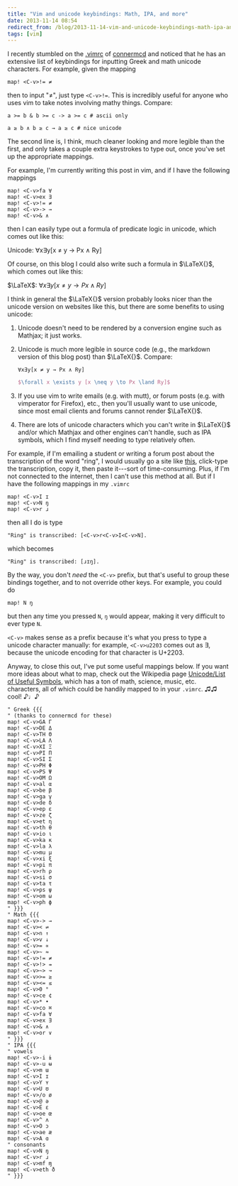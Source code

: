 ```yaml
---
title: "Vim and unicode keybindings: Math, IPA, and more"
date: 2013-11-14 08:54
redirect_from: /blog/2013-11-14-vim-and-unicode-keybindings-math-ipa-and-more.html
tags: [vim]
---
```


I recently stumbled on the
[.vimrc](https://github.com/connermcd/dotfiles/blob/github/.vimrc) of
[connermcd](https://github.com/connermcd) and noticed that he has an extensive
list of keybindings for inputting Greek and math unicode characters. For
example, given the mapping

```vim
map! <C-v>!= ≠
```

then to input "≠", just type `<C-v>!=`. This is incredibly useful for anyone
who uses vim to take notes involving mathy things.  Compare:

```
a >= b & b >= c -> a >= c # ascii only

a ≥ b ∧ b ≥ c → a ≥ c # nice unicode
```

The second line is, I think, much cleaner looking and more legible than the
first, and only takes a couple extra keystrokes to type out, once you've set up
the appropriate mappings.

For example, I'm currently writing this post in vim, and if I have the
following mappings

```vim
map! <C-v>fa ∀
map! <C-v>ex ∃
map! <C-v>!= ≠
map! <C-v>-> →
map! <C-v>& ∧
```

then I can easily type out a formula of predicate logic in unicode, which comes
out like this:

Unicode: ∀x∃y[x ≠ y → Px ∧ Ry]

Of course, on this blog I could also write such a formula in $\LaTeX{}$,
which comes out like this:

$\LaTeX$: $\forall x \exists y [x \neq y \to Px \land Ry]$

I think in general the $\LaTeX{}$ version probably looks nicer than the
unicode version on websites like this, but there are some benefits to using
unicode:

1. Unicode doesn't need to be rendered by a conversion engine such as Mathjax;
   it just works.
1. Unicode is much more legible in source code (e.g., the markdown version of
   this blog post) than $\LaTeX{}$. Compare:

    ```
    ∀x∃y[x ≠ y → Px ∧ Ry]
    ```

    ```latex
    $\forall x \exists y [x \neq y \to Px \land Ry]$
    ```

1. If you use vim to write emails (e.g. with mutt), or forum posts (e.g. with
   vimperator for Firefox), etc., then you'll usually want to use unicode,
   since most email clients and forums cannot render $\LaTeX{}$.
1. There are lots of unicode characters which you can't write in $\LaTeX{}$
   and/or which Mathjax and other engines can't handle, such as IPA symbols,
   which I find myself needing to type relatively often.

For example, if I'm emailing a student or writing a forum post about the
transcription of the word "ring", I would usually go a site like
[this](http://westonruter.github.io/ipa-chart/keyboard/), click-type the
transcription, copy it, then paste it---sort of time-consuming. Plus, if I'm
not connected to the internet, then I can't use this method at all. But if I
have the following mappings in my `.vimrc`

```vim
map! <C-v>I ɪ
map! <C-v>N ŋ
map! <C-v>r ɹ
```

then all I do is type

```
"Ring" is transcribed: [<C-v>r<C-v>I<C-v>N].
```

which becomes

```
"Ring" is transcribed: [ɹɪŋ].
```

By the way, you don't *need* the `<C-v>` prefix, but that's useful to group
these bindings together, and to not override other keys. For example, you could
do

```vim
map! N ŋ
```

but then any time you pressed `N`, `ŋ` would appear, making it very difficult
to ever type `N`.

`<C-v>` makes sense as a prefix because it's what you press to type a unicode
character manually: for example, `<C-v>u2203` comes out as ∃, because the
unicode encoding for that character is U+2203.

Anyway, to close this out, I've put some useful mappings below. If you want
more ideas about what to map, check out the Wikipedia page [Unicode/List of
Useful Symbols](https://en.wikibooks.org/wiki/Unicode/List_of_useful_symbols),
which has a ton of math, science, music, etc. characters, all of which could be
handily mapped to in your `.vimrc`. ♫♫ cool! ♪♩♪

```vim
" Greek {{{
" (thanks to connermcd for these)
map! <C-v>GA Γ
map! <C-v>DE Δ
map! <C-v>TH Θ
map! <C-v>LA Λ
map! <C-v>XI Ξ
map! <C-v>PI Π
map! <C-v>SI Σ
map! <C-v>PH Φ
map! <C-v>PS Ψ
map! <C-v>OM Ω
map! <C-v>al α
map! <C-v>be β
map! <C-v>ga γ
map! <C-v>de δ
map! <C-v>ep ε
map! <C-v>ze ζ
map! <C-v>et η
map! <C-v>th θ
map! <C-v>io ι
map! <C-v>ka κ
map! <C-v>la λ
map! <C-v>mu μ
map! <C-v>xi ξ
map! <C-v>pi π
map! <C-v>rh ρ
map! <C-v>si σ
map! <C-v>ta τ
map! <C-v>ps ψ
map! <C-v>om ω
map! <C-v>ph ϕ
" }}}
" Math {{{
map! <C-v>-> →
map! <C-v>< ⇌
map! <C-v>n ↑
map! <C-v>v ↓
map! <C-v>= ∝
map! <C-v>~ ≈
map! <C-v>!= ≠
map! <C-v>!> ⇸
map! <C-v>~> ↝
map! <C-v>>= ≥
map! <C-v><= ≤
map! <C-v>0 °
map! <C-v>ce ¢
map! <C-v>* •
map! <C-v>co ⌘
map! <C-v>fa ∀
map! <C-v>ex ∃
map! <C-v>& ∧
map! <C-v>or ∨
" }}}
" IPA {{{
" vowels
map! <C-v>-i ɨ
map! <C-v>-u ʉ
map! <C-v>m ɯ
map! <C-v>I ɪ
map! <C-v>Y ʏ
map! <C-v>U ʊ
map! <C-v>/o ø
map! <C-v>@ ə
map! <C-v>E ɛ
map! <C-v>oe œ
map! <C-v>^ ʌ
map! <C-v>O ɔ
map! <C-v>ae æ
map! <C-v>A ɑ
" consonants
map! <C-v>N ŋ
map! <C-v>r ɹ
map! <C-v>mf ɱ
map! <C-v>eth ð
" }}}
```
